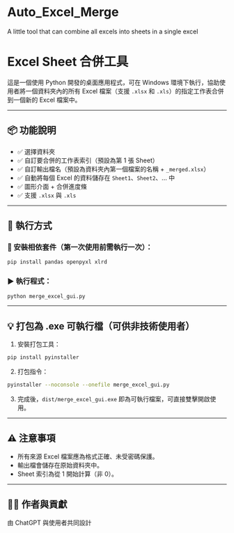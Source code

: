 # Auto_Excel_Merge
A little tool that can combine all excels into sheets in a single excel

# Excel Sheet 合併工具

這是一個使用 Python 開發的桌面應用程式，可在 Windows 環境下執行，協助使用者將一個資料夾內的所有 Excel 檔案（支援 `.xlsx` 和 `.xls`）的指定工作表合併到一個新的 Excel 檔案中。

---

## 📦 功能說明

- ✅ 選擇資料夾
- ✅ 自訂要合併的工作表索引（預設為第 1 張 Sheet）
- ✅ 自訂輸出檔名（預設為資料夾內第一個檔案的名稱 + `_merged.xlsx`）
- ✅ 自動將每個 Excel 的資料儲存在 `Sheet1`、`Sheet2`、... 中
- ✅ 圖形介面 + 合併進度條
- ✅ 支援 `.xlsx` 與 `.xls`

---

## 🚀 執行方式

### 🔧 安裝相依套件（第一次使用前需執行一次）：

```bash
pip install pandas openpyxl xlrd
```

### ▶️ 執行程式：

```bash
python merge_excel_gui.py
```

---

## 💡 打包為 .exe 可執行檔（可供非技術使用者）

1. 安裝打包工具：

```bash
pip install pyinstaller
```

2. 打包指令：

```bash
pyinstaller --noconsole --onefile merge_excel_gui.py
```

3. 完成後，`dist/merge_excel_gui.exe` 即為可執行檔案，可直接雙擊開啟使用。

---

## ⚠️ 注意事項

- 所有來源 Excel 檔案應為格式正確、未受密碼保護。
- 輸出檔會儲存在原始資料夾中。
- Sheet 索引為從 1 開始計算（非 0）。

---

## 🧑‍💻 作者與貢獻
由 ChatGPT 與使用者共同設計
